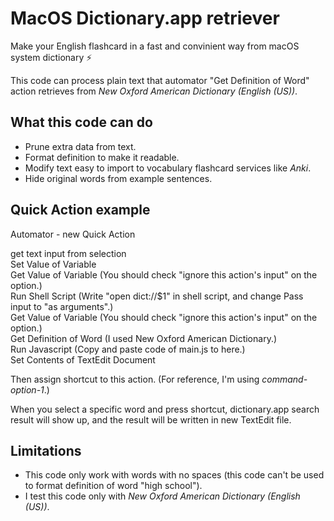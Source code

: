 # MacOS Dictionary.app retriever

Make your English flashcard in a fast and convinient way from macOS system dictionary ⚡️
  
This code can process plain text that automator "Get Definition of Word" action retrieves from *New Oxford American Dictionary (English (US))*.

## What this code can do
- Prune extra data from text.
- Format definition to make it readable.
- Modify text easy to import to vocabulary flashcard services like *Anki*.
- Hide original words from example sentences.

## Quick Action example
Automator - new Quick Action  
  
get text input from selection  
Set Value of Variable  
Get Value of Variable (You should check "ignore this action's input" on the option.)  
Run Shell Script (Write "open dict://$1" in shell script, and change Pass input to "as arguments".)  
Get Value of Variable (You should check "ignore this action's input" on the option.)  
Get Definition of Word (I used New Oxford American Dictionary.)  
Run Javascript (Copy and paste code of main.js to here.)  
Set Contents of TextEdit Document  
  
Then assign shortcut to this action. (For reference, I'm using *command-option-1*.)
  
When you select a specific word and press shortcut, dictionary.app search result will show up, and the result will be written in new TextEdit file.

## Limitations
- This code only work with words with no spaces (this code can't be used to format definition of word "high school").
- I test this code only with *New Oxford American Dictionary (English (US))*.
